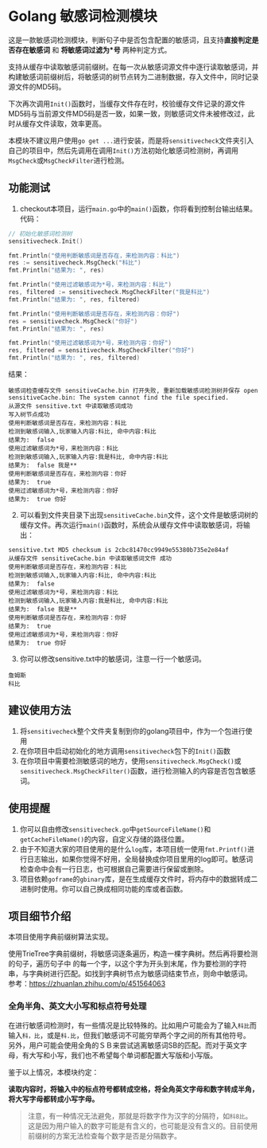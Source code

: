 # Golang 敏感词检测模块
这是一款敏感词检测模块，判断句子中是否包含配置的敏感词，且支持**直接判定是否存在敏感词** 和 **将敏感词过滤为*号** 两种判定方式。

支持从缓存中读取敏感词前缀树。在每一次从敏感词源文件中逐行读取敏感词，并构建敏感词前缀树后，将敏感词的树节点转为二进制数据，存入文件中，同时记录源文件的MD5码。

下次再次调用`Init()`函数时，当缓存文件存在时，校验缓存文件记录的源文件MD5码与当前源文件MD5码是否一致，如果一致，则敏感词文件未被修改过，此时从缓存文件读取，效率更高。

本模块不建议用户使用`go get ...`进行安装，而是将`sensitivecheck`文件夹引入自己的项目中，然后先调用在调用`Init()`方法初始化敏感词检测树，再调用`MsgCheck`或`MsgCheckFilter`进行检测。

## 功能测试
1. checkout本项目，运行`main.go`中的`main()`函数，你将看到控制台输出结果。
代码：
``` go
// 初始化敏感词检测树
sensitivecheck.Init()

fmt.Println("使用判断敏感词是否存在，来检测内容：科比")
res := sensitivecheck.MsgCheck("科比")
fmt.Println("结果为: ", res)

fmt.Println("使用过滤敏感词为*号，来检测内容：科比")
res, filtered := sensitivecheck.MsgCheckFilter("我是科比")
fmt.Println("结果为: ", res, filtered)

fmt.Println("使用判断敏感词是否存在，来检测内容：你好")
res = sensitivecheck.MsgCheck("你好")
fmt.Println("结果为: ", res)

fmt.Println("使用过滤敏感词为*号，来检测内容：你好")
res, filtered = sensitivecheck.MsgCheckFilter("你好")
fmt.Println("结果为: ", res, filtered)
```
结果：
```
敏感词检查缓存文件 sensitiveCache.bin 打开失败, 重新加载敏感词检测树并保存 open sensitiveCache.bin: The system cannot find the file specified. 
从源文件 sensitive.txt 中读取敏感词成功
写入树节点成功
使用判断敏感词是否存在，来检测内容：科比
检测到敏感词输入,玩家输入内容:科比, 命中内容:科比
结果为:  false
使用过滤敏感词为*号，来检测内容：科比
检测到敏感词输入,玩家输入内容:我是科比, 命中内容:科比
结果为:  false 我是**
使用判断敏感词是否存在，来检测内容：你好
结果为:  true
使用过滤敏感词为*号，来检测内容：你好
结果为:  true 你好
```
2. 可以看到文件夹目录下出现`sensitiveCache.bin`文件，这个文件是敏感词树的缓存文件。再次运行`main()`函数时，系统会从缓存文件中读取敏感词，将输出：
```
sensitive.txt MD5 checksum is 2cbc81470cc9949e55380b735e2e84af 
从缓存文件 sensitiveCache.bin 中读取敏感词文件 成功
使用判断敏感词是否存在，来检测内容：科比
检测到敏感词输入,玩家输入内容:科比, 命中内容:科比
结果为:  false
使用过滤敏感词为*号，来检测内容：科比
检测到敏感词输入,玩家输入内容:我是科比, 命中内容:科比
结果为:  false 我是**
使用判断敏感词是否存在，来检测内容：你好
结果为:  true
使用过滤敏感词为*号，来检测内容：你好
结果为:  true 你好
```
3. 你可以修改sensitive.txt中的敏感词，注意一行一个敏感词。
```
詹姆斯
科比
```

## 建议使用方法
1. 将`sensitivecheck`整个文件夹复制到你的golang项目中，作为一个包进行使用
2. 在你项目中启动初始化的地方调用`sensitivecheck`包下的`Init()`函数
3. 在你项目中需要检测敏感词的地方，使用`sensitivecheck.MsgCheck()`或`sensitivecheck.MsgCheckFilter()`函数，进行检测输入的内容是否包含敏感词。

## 使用提醒
1. 你可以自由修改`sensitivecheck.go`中`getSourceFileName()`和`getCacheFileName()`的内容，自定义存储的路径位置。
2. 由于不知道大家的项目使用的是什么`log`库，本项目统一使用`fmt.Printf()`进行日志输出，如果你觉得不好用，全局替换成你项目里用的log即可。敏感词检查命中会有一行日志，也可根据自己需要进行保留或删除。
3. 项目依赖`goframe`的`gbinary`库，是在生成缓存文件时，将内存中的数据转成二进制时使用。你可以自己换成相同功能的库或者函数。

## 项目细节介绍
本项目使用字典前缀树算法实现。

使⽤TrieTree字典前缀树，将敏感词逐条遍历，构造⼀棵字典树。然后再将要检测的句⼦，遍历句⼦中 的每⼀个字，以这个字为开头到末尾，作为要检测的字符串，与字典树进⾏匹配。如找到字典树节点为敏感词结束节点，则命中敏感词。
参考：https://zhuanlan.zhihu.com/p/451564063

### 全角半角、英文大小写和标点符号处理
在进行敏感词检测时，有一些情况是比较特殊的。比如用户可能会为了输入`科比`而输入`科，比`，或是`科.比`，但我们敏感词不可能穷举两个字之间的所有其他符号。
另外，用户可能会使用全角的ＳＢ来尝试逃离敏感词SB的匹配。而对于英文字母，有大写和小写，我们也不希望每个单词都配置大写版和小写版。

鉴于以上情况，本模块约定：

**读取内容时，将输入中的标点符号都转成空格，将全角英文字母和数字转成半角，将大写字母都转成小写字母。**

> 注意，有一种情况无法避免，那就是将数字作为汉字的分隔符，如`科8比`。这是因为用户输入的数字可能是有含义的，也可能是没有含义的。目前使用前缀树的方案无法检查每个数字是否是分隔数字。